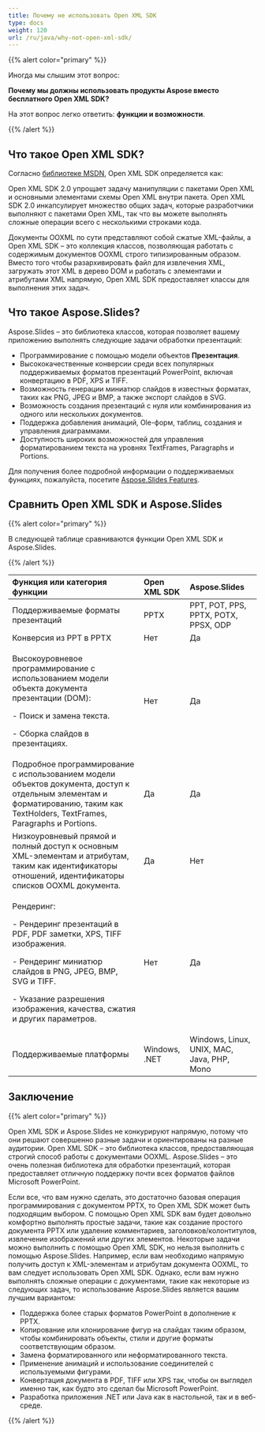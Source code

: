 ```yaml
---
title: Почему не использовать Open XML SDK
type: docs
weight: 120
url: /ru/java/why-not-open-xml-sdk/
---
```


{{% alert color="primary" %}} 

Иногда мы слышим этот вопрос:

**Почему мы должны использовать продукты Aspose вместо бесплатного Open XML SDK?**

На этот вопрос легко ответить: **функции и возможности**.

{{% /alert %}} 
## **Что такое Open XML SDK?**
Согласно [библиотеке MSDN](https://docs.microsoft.com/en-us/office/open-xml/open-xml-sdk), Open XML SDK определяется как: 

Open XML SDK 2.0 упрощает задачу манипуляции с пакетами Open XML и основными элементами схемы Open XML внутри пакета. Open XML SDK 2.0 инкапсулирует множество общих задач, которые разработчики выполняют с пакетами Open XML, так что вы можете выполнять сложные операции всего с несколькими строками кода.

Документы OOXML по сути представляют собой сжатые XML-файлы, а Open XML SDK – это коллекция классов, позволяющая работать с содержимым документов OOXML строго типизированным образом. Вместо того чтобы разархивировать файл для извлечения XML, загружать этот XML в дерево DOM и работать с элементами и атрибутами XML напрямую, Open XML SDK предоставляет классы для выполнения этих задач.
## **Что такое Aspose.Slides?**
Aspose.Slides – это библиотека классов, которая позволяет вашему приложению выполнять следующие задачи обработки презентаций:

- Программирование с помощью модели объектов **Презентация**.
- Высококачественные конверсии среди всех популярных поддерживаемых форматов презентаций PowerPoint, включая конвертацию в PDF, XPS и TIFF.
- Возможность генерации миниатюр слайдов в известных форматах, таких как PNG, JPEG и BMP, а также экспорт слайдов в SVG.
- Возможность создания презентаций с нуля или комбинирования из одного или нескольких документов.
- Поддержка добавления анимаций, Ole-форм, таблиц, создания и управления диаграммами.
- Доступность широких возможностей для управления форматированием текста на уровнях TextFrames, Paragraphs и Portions.

Для получения более подробной информации о поддерживаемых функциях, пожалуйста, посетите [Aspose.Slides Features](/slides/ru/java/product-overview/).
## **Сравнить Open XML SDK и Aspose.Slides**
{{% alert color="primary" %}} 

В следующей таблице сравниваются функции Open XML SDK и Aspose.Slides.

{{% /alert %}} 

|**Функция или категория функции**|**Open XML SDK**|**Aspose.Slides**|
| :- | :- | :- |
|Поддерживаемые форматы презентаций|PPTX|PPT, POT, PPS, PPTX, POTX, PPSX, ODP|
|Конверсия из PPT в PPTX |Нет|Да|
|<p>Высокоуровневое программирование с использованием модели объекта документа презентации (DOM):</p><p>- Поиск и замена текста.</p><p>- Сборка слайдов в презентациях.</p>|Нет|Да|
|Подробное программирование с использованием модели объектов документа, доступ к отдельным элементам и форматированию, таким как TextHolders, TextFrames, Paragraphs и Portions.|Да|Да|
|Низкоуровневый прямой и полный доступ к основным XML-элементам и атрибутам, таким как идентификаторы отношений, идентификаторы списков OOXML документа.|Да|Нет|
|<p>Рендеринг:</p><p>- Рендеринг презентаций в PDF, PDF заметки, XPS, TIFF изображения.</p><p>- Рендеринг миниатюр слайдов в PNG, JPEG, BMP, SVG и TIFF.</p><p>- Указание разрешения изображения, качества, сжатия и других параметров.</p>|Нет|Да |
|Поддерживаемые платформы|Windows, .NET|Windows, Linux, UNIX, MAC, Java, PHP, Mono|
## **Заключение**
{{% alert color="primary" %}} 

Open XML SDK и Aspose.Slides не конкурируют напрямую, потому что они решают совершенно разные задачи и ориентированы на разные аудитории. Open XML SDK – это библиотека классов, предоставляющая строгий способ работы с документами OOXML. Aspose.Slides – это очень полезная библиотека для обработки презентаций, которая предоставляет отличную поддержку почти всех форматов файлов Microsoft PowerPoint.

Если все, что вам нужно сделать, это достаточно базовая операция программирования с документом PPTX, то Open XML SDK может быть подходящим выбором. С помощью Open XML SDK вам будет довольно комфортно выполнять простые задачи, такие как создание простого документа PPTX или удаление комментариев, заголовков/колонтитулов, извлечение изображений или других элементов. Некоторые задачи можно выполнить с помощью Open XML SDK, но нельзя выполнить с помощью Aspose.Slides. Например, если вам необходимо напрямую получить доступ к XML-элементам и атрибутам документа OOXML, то вам следует использовать Open XML SDK. Однако, если вам нужно выполнять сложные операции с документами, такие как некоторые из следующих задач, то использование Aspose.Slides является вашим лучшим вариантом:

- Поддержка более старых форматов PowerPoint в дополнение к PPTX.
- Копирование или клонирование фигур на слайдах таким образом, чтобы комбинировать объекты, стили и другие форматы соответствующим образом.
- Замена форматированного или неформатированного текста.
- Применение анимаций и использование соединителей с используемыми фигурами.
- Конвертация документа в PDF, TIFF или XPS так, чтобы он выглядел именно так, как будто это сделал бы Microsoft PowerPoint.
- Разработка приложения .NET или Java как в настольной, так и в веб-среде.

{{% /alert %}}